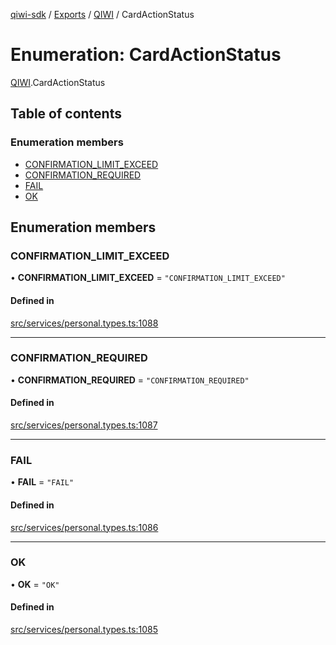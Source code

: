 [qiwi-sdk](../README.md) / [Exports](../modules.md) / [QIWI](../modules/QIWI.md) / CardActionStatus

# Enumeration: CardActionStatus

[QIWI](../modules/QIWI.md).CardActionStatus

## Table of contents

### Enumeration members

- [CONFIRMATION\_LIMIT\_EXCEED](QIWI.CardActionStatus.md#confirmation_limit_exceed)
- [CONFIRMATION\_REQUIRED](QIWI.CardActionStatus.md#confirmation_required)
- [FAIL](QIWI.CardActionStatus.md#fail)
- [OK](QIWI.CardActionStatus.md#ok)

## Enumeration members

### CONFIRMATION\_LIMIT\_EXCEED

• **CONFIRMATION\_LIMIT\_EXCEED** = `"CONFIRMATION_LIMIT_EXCEED"`

#### Defined in

[src/services/personal.types.ts:1088](https://github.com/AlexXanderGrib/node-qiwi-sdk/blob/59731a2/src/services/personal.types.ts#L1088)

___

### CONFIRMATION\_REQUIRED

• **CONFIRMATION\_REQUIRED** = `"CONFIRMATION_REQUIRED"`

#### Defined in

[src/services/personal.types.ts:1087](https://github.com/AlexXanderGrib/node-qiwi-sdk/blob/59731a2/src/services/personal.types.ts#L1087)

___

### FAIL

• **FAIL** = `"FAIL"`

#### Defined in

[src/services/personal.types.ts:1086](https://github.com/AlexXanderGrib/node-qiwi-sdk/blob/59731a2/src/services/personal.types.ts#L1086)

___

### OK

• **OK** = `"OK"`

#### Defined in

[src/services/personal.types.ts:1085](https://github.com/AlexXanderGrib/node-qiwi-sdk/blob/59731a2/src/services/personal.types.ts#L1085)
